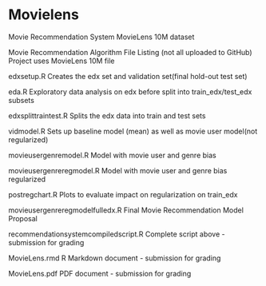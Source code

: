 # Movielens
Movie Recommendation System MovieLens 10M dataset

Movie Recommendation Algorithm File Listing (not all uploaded to GitHub)
Project uses MovieLens 10M file

edxsetup.R
Creates the edx set and validation set(final hold-out test set)

eda.R
Exploratory data analysis on edx before split into train_edx/test_edx subsets

edxsplittraintest.R
Splits the edx data into train and test sets

vidmodel.R
Sets up baseline model (mean) as well as movie user model(not regularized)

movieusergenremodel.R
Model with movie user and genre bias

movieusergenreregmodel.R
Model with movie user and genre bias regularized

postregchart.R
Plots to evaluate impact on regularization on train_edx

movieusergenreregmodelfulledx.R
Final Movie Recommendation Model Proposal

recommendationsystemcompiledscript.R
Complete script above - submission for grading

MovieLens.rmd
R Markdown document  - submission for grading

MovieLens.pdf
PDF document - submission for grading
